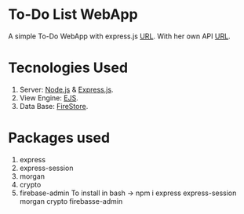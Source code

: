 # To-Do List WebApp
A simple To-Do WebApp with express.js [URL](https://todo-list.alexros.repl.co).
With her own API [URL](https://alesrox.gitbook.io/to-do-api/).

# Tecnologies Used
1. Server: [Node.js](https://nodejs.org) & [Express.js](https://expressjs.com).
2. View Engine: [EJS](https://ejs.co).
3. Data Base: [FireStore](https://firebase.google.com).

# Packages used
1. express
2. express-session
3. morgan
4. crypto
5. firebase-admin
To install in bash -> npm i express express-session morgan crypto firebasse-admin
